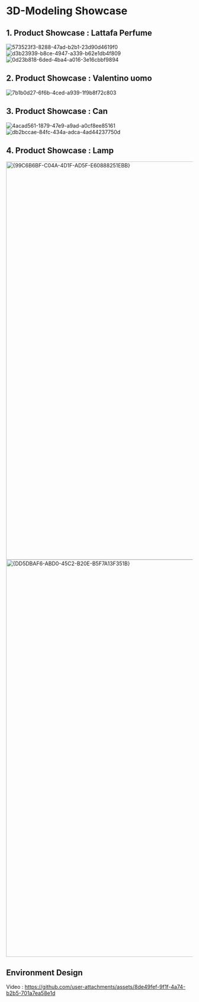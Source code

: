 # 3D-Modeling Showcase
## 1. Product Showcase : Lattafa Perfume
![573523f3-8288-47ad-b2b1-23d90d4619f0](https://github.com/user-attachments/assets/b21c9fbb-618f-4a74-9d3a-0ab287013bda)
![d3b23939-b8ce-4947-a339-b62e1db4f809](https://github.com/user-attachments/assets/0fafcc81-4dd9-4c8e-98d4-1b358f9f2c3a)
![0d23b818-6ded-4ba4-a016-3e16cbbf9894](https://github.com/user-attachments/assets/0dcb88a9-16d0-41a6-8c85-b9abcfde323c)

## 2. Product Showcase : Valentino uomo
![7b1b0d27-6f6b-4ced-a939-1f9b8f72c803](https://github.com/user-attachments/assets/f9fce986-7b36-4c2b-a01e-df4ce2fbf985)

## 3. Product Showcase : Can
![4acad561-1879-47e9-a9ad-a0cf8ee85161](https://github.com/user-attachments/assets/729d8df2-23a9-45dd-9b93-eacb3320d038)
![db2bccae-84fc-434a-adca-4ad44237750d](https://github.com/user-attachments/assets/e6b7cad0-2d75-463a-9f1a-c54a80d333bf)

## 4. Product Showcase : Lamp
<img width="1912" height="1073" alt="{99C6B6BF-C04A-4D1F-AD5F-E60888251EBB}" src="https://github.com/user-attachments/assets/2f9606dc-7656-45d1-af79-a4043a88a188" />
<img width="1910" height="1071" alt="{DD5DBAF6-ABD0-45C2-B20E-B5F7A13F351B}" src="https://github.com/user-attachments/assets/2c8e811e-e71f-4292-b9fb-db1c6e68579e" />

## Environment Design
Video : https://github.com/user-attachments/assets/8de49fef-9f1f-4a74-b2b5-701a7ea58e1d


